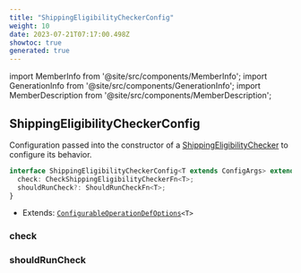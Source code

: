 ```yaml
---
title: "ShippingEligibilityCheckerConfig"
weight: 10
date: 2023-07-21T07:17:00.498Z
showtoc: true
generated: true
---
```

<!-- This file was generated from the Vendure source. Do not modify. Instead, re-run the "docs:build" script -->
import MemberInfo from '@site/src/components/MemberInfo';
import GenerationInfo from '@site/src/components/GenerationInfo';
import MemberDescription from '@site/src/components/MemberDescription';


## ShippingEligibilityCheckerConfig

<GenerationInfo sourceFile="packages/core/src/config/shipping-method/shipping-eligibility-checker.ts" sourceLine="22" packageName="@vendure/core" />

Configuration passed into the constructor of a <a href='/docs/reference/typescript-api/shipping/shipping-eligibility-checker#shippingeligibilitychecker'>ShippingEligibilityChecker</a> to
configure its behavior.

```ts title="Signature"
interface ShippingEligibilityCheckerConfig<T extends ConfigArgs> extends ConfigurableOperationDefOptions<T> {
  check: CheckShippingEligibilityCheckerFn<T>;
  shouldRunCheck?: ShouldRunCheckFn<T>;
}
```
* Extends: <code><a href='/docs/reference/typescript-api/configurable-operation-def/configurable-operation-def-options#configurableoperationdefoptions'>ConfigurableOperationDefOptions</a>&#60;T&#62;</code>



<div className="members-wrapper">

### check

<MemberInfo kind="property" type="<a href='/docs/reference/typescript-api/shipping/check-shipping-eligibility-checker-fn#checkshippingeligibilitycheckerfn'>CheckShippingEligibilityCheckerFn</a>&#60;T&#62;"   />


### shouldRunCheck

<MemberInfo kind="property" type="<a href='/docs/reference/typescript-api/shipping/should-run-check-fn#shouldruncheckfn'>ShouldRunCheckFn</a>&#60;T&#62;"   />




</div>
